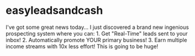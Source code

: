 # easyleadsandcash
I've got some great news today...  I just discovered a brand new ingenious prospecting system where you can:  1. Get "Real-Time" leads sent to your inbox!  2. Automatically promote YOUR primary business!  3. Earn multiple income streams with 10x less effort!  This is going to be huge!
